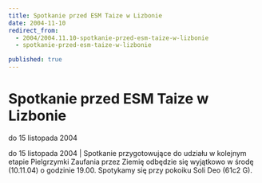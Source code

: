 ```yaml
---
title: Spotkanie przed ESM Taize w Lizbonie
date: 2004-11-10
redirect_from: 
  - 2004/2004.11.10-spotkanie-przed-esm-taize-w-lizbonie
  - spotkanie-przed-esm-taize-w-lizbonie

published: true
---
```




# Spotkanie przed ESM Taize w Lizbonie

<time>do 15 listopada 2004</time>

do 15 listopada 2004 | Spotkanie przygotowujące do udziału w kolejnym etapie Pielgrzymki Zaufania przez Ziemię odbędzie się wyjątkowo w środę (10.11.04) o godzinie 19.00. Spotykamy się przy pokoiku Soli Deo (61c2 G).

<!--CONTENT FROM OLD SERVER (jos before 2013): do 15 listopada 2004 | Spotkanie przygotowujące do udziału w kolejnym etapie Pielgrzymki Zaufania przez Ziemię odbędzie się wyjątkowo w środę (10.11.04) o godzinie 19.00. Spotykamy się przy pokoiku Soli Deo (61c2 G). 
-->

<!--{{json:{"created_date":"2004-11-10 16:28:55","publish_down":"0000-00-00 00:00:00","id":"180"}}}-->